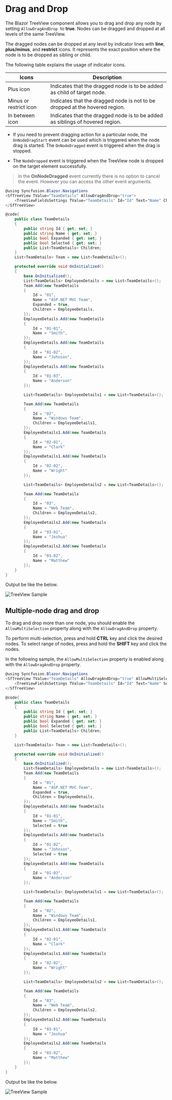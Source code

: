 # Drag and Drop

The Blazor TreeView component allows you to drag and drop any node by setting `AllowDragAndDrop` &nbsp;to **true**. Nodes can be dragged and dropped at all levels of the same TreeView.

The dragged nodes can be dropped at any level by indicator lines with **line**, **plus/minus**, and **restrict** icons. It represents the exact position where the node is to be dropped as sibling or child.

The following table explains the usage of indicator icons.

| Icons | Description |
|------|-------------|
| Plus icon | Indicates that the dragged node is to be added as child of target node. |
| Minus or restrict icon |Indicates that the dragged node is not to be dropped at the hovered region. |
| In between icon | Indicates that the dragged node is to be added as siblings of hovered region. |

* If you need to prevent dragging action for a particular node, the `OnNodeDragStart` event can be used which is triggered when the node drag is started. The `OnNodeDragged` event is triggered when the drag is stopped.

* The `NodeDropped` event is triggered when the TreeView node is dropped on the target element successfully.

> In the **OnNodeDragged** event currently there is no option to cancel the event. However you can access the other event arguments.

```csharp
@using Syncfusion.Blazor.Navigations
<SfTreeView TValue="TeamDetails" AllowDragAndDrop="true">
    <TreeViewFieldsSettings TValue="TeamDetails" Id="Id" Text="Name" Child="Children" DataSource="@Team" Expanded="Expanded"></TreeViewFieldsSettings>
</SfTreeView>

@code{
    public class TeamDetails
    {
        public string Id { get; set; }
        public string Name { get; set; }
        public bool Expanded { get; set; }
        public bool Selected { get; set; }
        public List<TeamDetails> Children;
    }
    List<TeamDetails> Team = new List<TeamDetails>();

    protected override void OnInitialized()
    {
        base.OnInitialized();
        List<TeamDetails> EmployeeDetails = new List<TeamDetails>();
        Team.Add(new TeamDetails
        {
            Id = "01",
            Name = "ASP.NET MVC Team",
            Expanded = true,
            Children = EmployeeDetails,
        });
        EmployeeDetails.Add(new TeamDetails
        {
            Id = "01-01",
            Name = "Smith",
        });
        EmployeeDetails.Add(new TeamDetails
        {
            Id = "01-02",
            Name = "Johnson",
        });
        EmployeeDetails.Add(new TeamDetails
        {
            Id = "01-03",
            Name = "Anderson"
        });

        List<TeamDetails> EmployeeDetails1 = new List<TeamDetails>();

        Team.Add(new TeamDetails
        {
            Id = "02",
            Name = "Windows Team",
            Children = EmployeeDetails1,
        });
        EmployeeDetails1.Add(new TeamDetails
        {
            Id = "02-01",
            Name = "Clark"
        });
        EmployeeDetails1.Add(new TeamDetails
        {
            Id = "02-02",
            Name = "Wright"
        });

        List<TeamDetails> EmployeeDetails2 = new List<TeamDetails>();

        Team.Add(new TeamDetails
        {
            Id = "03",
            Name = "Web Team",
            Children = EmployeeDetails2,
        });
        EmployeeDetails2.Add(new TeamDetails
        {
            Id = "03-01",
            Name = "Joshua"
        });
        EmployeeDetails2.Add(new TeamDetails
        {
            Id = "03-02",
            Name = "Matthew"
        });
    }
}

 ```

Output be like the below.

![TreeView Sample](./images/dragdrop.png)

## Multiple-node drag and drop

To drag and drop more than one node, you should enable the `AllowMultiSelection` property along with the `AllowDragAndDrop` property.

To perform multi-selection, press and hold **CTRL** key and click the desired nodes. To select range of nodes, press and hold the **SHIFT** key and click the nodes.

In the following sample,  the `AllowMultiSelection` property is  enabled along with the `AllowDragAndDrop` property.

```csharp
@using Syncfusion.Blazor.Navigations
<SfTreeView TValue="TeamDetails" AllowDragAndDrop="true" AllowMultiSelection="true">
    <TreeViewFieldsSettings TValue="TeamDetails" Id="Id" Text="Name" Selected="Selected" Child="Children" DataSource="@Team" Expanded="Expanded"></TreeViewFieldsSettings>
</SfTreeView>

@code{
    public class TeamDetails
    {
        public string Id { get; set; }
        public string Name { get; set; }
        public bool Expanded { get; set; }
        public bool Selected { get; set; }
        public List<TeamDetails> Children;
    }

    List<TeamDetails> Team = new List<TeamDetails>();

    protected override void OnInitialized()
    {
        base.OnInitialized();
        List<TeamDetails> EmployeeDetails = new List<TeamDetails>();
        Team.Add(new TeamDetails
        {
            Id = "01",
            Name = "ASP.NET MVC Team",
            Expanded = true,
            Children = EmployeeDetails,
        });
        EmployeeDetails.Add(new TeamDetails
        {
            Id = "01-01",
            Name = "Smith",
            Selected = true
        });
        EmployeeDetails.Add(new TeamDetails
        {
            Id = "01-02",
            Name = "Johnson",
            Selected = true
        });
        EmployeeDetails.Add(new TeamDetails
        {
            Id = "01-03",
            Name = "Anderson"
        });

        List<TeamDetails> EmployeeDetails1 = new List<TeamDetails>();

        Team.Add(new TeamDetails
        {
            Id = "02",
            Name = "Windows Team",
            Children = EmployeeDetails1,
        });
        EmployeeDetails1.Add(new TeamDetails
        {
            Id = "02-01",
            Name = "Clark"
        });
        EmployeeDetails1.Add(new TeamDetails
        {
            Id = "02-02",
            Name = "Wright"
        });

        List<TeamDetails> EmployeeDetails2 = new List<TeamDetails>();

        Team.Add(new TeamDetails
        {
            Id = "03",
            Name = "Web Team",
            Children = EmployeeDetails2,
        });
        EmployeeDetails2.Add(new TeamDetails
        {
            Id = "03-01",
            Name = "Joshua"
        });
        EmployeeDetails2.Add(new TeamDetails
        {
            Id = "03-02",
            Name = "Matthew"
        });
    }
}

```

Output be like the below.

![TreeView Sample](./images/multidrag.png)
